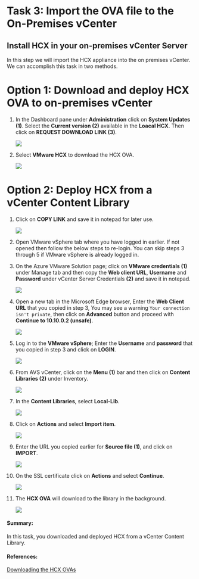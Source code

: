 # Task 3: Import the OVA file to the On-Premises vCenter

## Install HCX in your on-premises vCenter Server

In this step we will import the HCX appliance into the on premises vCenter. We can accomplish this task in two methods. 

# Option 1: Download and deploy HCX OVA to on-premises vCenter

1. In the Dashboard pane under **Administration** click on **System Updates (1)**. Select the **Current version (2)** available in the **Loacal HCX**. Then click on **REQUEST DOWNLOAD LINK (3)**.

   ![](../Images/Mod2Task2Pic5.png)
   
2. Select **VMware HCX** to download the HCX OVA.

   ![](../Images/Mod2Task2Pic6.png)
   
   
# Option 2: Deploy HCX from a vCenter Content Library 

1. Click on **COPY LINK** and save it in notepad for later use.

    ![](../Images/Mod2Task3Pic1.png)
    
2. Open VMware vSphere tab where you have logged in earlier. If not opened then follow the below steps to re-login. You can skip steps 3 through 5 if VMware vSphere is already logged in.

3. On the Azure VMware Solution page; click on **VMware credentials (1)** under Manage tab and then copy the **Web client URL**, **Username** and **Password** under vCenter Server Credentials **(2)** and save it in notepad.

   ![](../Images/3.2.jpg)

4. Open a new tab in the Microsoft Edge browser, Enter the **Web Client URL** that you copied in step 3, You may see a warning `Your connection isn't private`, then click on **Advanced** button and proceed with **Continue to 10.10.0.2 (unsafe)**. 

   ![](../Images/new3..2.jpg)

5. Log in to the **VMware vSphere**; Enter the **Username** and **password** that you copied in step 3 and click on **LOGIN**.

   ![](../Images/3.3.jpg)    

6. From AVS vCenter, click on the **Menu (1)** bar and then click on **Content Libraries (2)** under Inventory.

   ![](../Images/3.4.jpg)

7. In the **Content Libraries**, select **Local-Lib**.   

   ![](../Images/Mod2Task3Pic2.png)

8. Click on **Actions** and select **Import item**.

   ![](../Images/Import.png)   
   
8. Enter the URL you copied earlier for **Source file (1)**, and click on **IMPORT**.
    
    ![](.//Images/Mod2Task3Pic3.png)
    
9. On the SSL certificate click on **Actions** and select **Continue**. 

    ![](../Images/Mod2Task3Pic4.png)
        
10. The **HCX OVA** will download to the library in the background.

    ![](../Images/Mod2Task3Pic5.png)
 
 
 #### Summary:
 In this task, you downloaded and deployed HCX from a vCenter Content Library.
 
 #### References:
 [Downloading the HCX OVAs](https://docs.vmware.com/en/VMware-HCX/4.6/hcx-user-guide/GUID-2698A63D-178B-4252-AFBC-652CBF98F104.html#:~:text=The%20installer%20OVA%20provides%20the%20image%20necessary%20to,have%20fully%20deployed%20and%20activated%20HCX%20Cloud%20Manager.)
